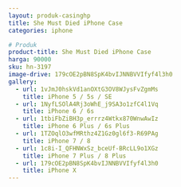 ```yaml
---
layout: produk-casinghp
title: She Must Died iPhone Case
categories: iphone

# Produk
product-title: She Must Died iPhone Case
harga: 90000
sku: hn-3197
image-drive: 179cOE2pBN8SpK4bvIJNNBVVIfyf4l3h0
gallery:
  - url: 1vJmJ0hskVd1anOXtG3OV8WJysFvZgmMs
    title: iPhone 5 / 5s / SE
  - url: 1NyfLSOlA4Rj3oWhE_j9SA3o1zfC4l1Vq
    title: iPhone 6 / 6s
  - url: 1tbiFbZiBH3p_errrz4Wtkx870WnwAwIz
    title: iPhone 6 Plus / 6s Plus
  - url: 1TZOqlO3wfMRthz4Z1Gz0gl6f3-R69PAg
    title: iPhone 7 / 8
  - url: 1c8i-I_QFHNWxSz_bceUf-BRcLL9o1XGz
    title: iPhone 7 Plus / 8 Plus
  - url: 179cOE2pBN8SpK4bvIJNNBVVIfyf4l3h0
    title: iPhone X
---
```

